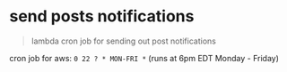 # send posts notifications

> lambda cron job for sending out post notifications

cron job for aws: `0 22 ? * MON-FRI *` (runs at 6pm EDT Monday - Friday)
